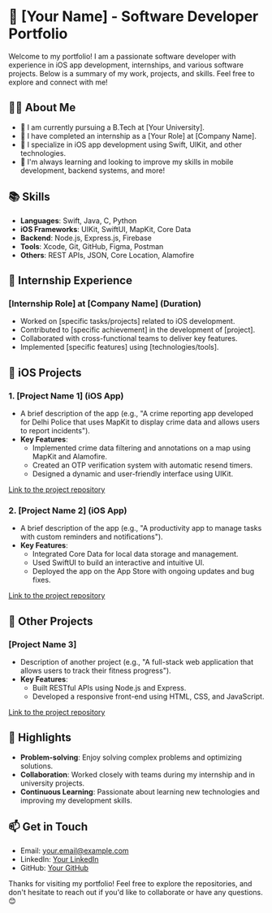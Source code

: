 # 🚀 [Your Name] - Software Developer Portfolio

Welcome to my portfolio! I am a passionate software developer with experience in iOS app development, internships, and various software projects. Below is a summary of my work, projects, and skills. Feel free to explore and connect with me!

## 👨‍💻 About Me

- 🔭 I am currently pursuing a B.Tech at [Your University].
- 💼 I have completed an internship as a [Your Role] at [Company Name].
- 📱 I specialize in iOS app development using Swift, UIKit, and other technologies.
- 🎯 I'm always learning and looking to improve my skills in mobile development, backend systems, and more!

## 📚 Skills

- **Languages**: Swift, Java, C, Python
- **iOS Frameworks**: UIKit, SwiftUI, MapKit, Core Data
- **Backend**: Node.js, Express.js, Firebase
- **Tools**: Xcode, Git, GitHub, Figma, Postman
- **Others**: REST APIs, JSON, Core Location, Alamofire

## 💼 Internship Experience

### [Internship Role] at [Company Name] (Duration)

- Worked on [specific tasks/projects] related to iOS development.
- Contributed to [specific achievement] in the development of [project].
- Collaborated with cross-functional teams to deliver key features.
- Implemented [specific features] using [technologies/tools].

## 📱 iOS Projects

### 1. [Project Name 1] (iOS App)

- A brief description of the app (e.g., "A crime reporting app developed for Delhi Police that uses MapKit to display crime data and allows users to report incidents").
- **Key Features**:
  - Implemented crime data filtering and annotations on a map using MapKit and Alamofire.
  - Created an OTP verification system with automatic resend timers.
  - Designed a dynamic and user-friendly interface using UIKit.
  
[Link to the project repository](#)

### 2. [Project Name 2] (iOS App)

- A brief description of the app (e.g., "A productivity app to manage tasks with custom reminders and notifications").
- **Key Features**:
  - Integrated Core Data for local data storage and management.
  - Used SwiftUI to build an interactive and intuitive UI.
  - Deployed the app on the App Store with ongoing updates and bug fixes.

[Link to the project repository](#)

## 🔗 Other Projects

### [Project Name 3]

- Description of another project (e.g., "A full-stack web application that allows users to track their fitness progress").
- **Key Features**:
  - Built RESTful APIs using Node.js and Express.
  - Developed a responsive front-end using HTML, CSS, and JavaScript.

[Link to the project repository](#)

## 🌟 Highlights

- **Problem-solving**: Enjoy solving complex problems and optimizing solutions.
- **Collaboration**: Worked closely with teams during my internship and in university projects.
- **Continuous Learning**: Passionate about learning new technologies and improving my development skills.

## 📫 Get in Touch

- Email: [your.email@example.com](mailto:your.email@example.com)
- LinkedIn: [Your LinkedIn](#)
- GitHub: [Your GitHub](#)

Thanks for visiting my portfolio! Feel free to explore the repositories, and don't hesitate to reach out if you'd like to collaborate or have any questions. 😊
